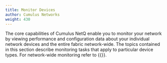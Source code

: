 ```yaml
---
title: Monitor Devices
author: Cumulus Networks
weight: 430
---
```

The core capabilities of Cumulus NetQ enable you to monitor your network by viewing performance and configuration data about your individual network devices and the entire fabric network-wide. The topics contained in this section describe monitoring tasks that apply to particular device types. For network-wide monitoring refer to {{<link title="Monitor Network Performance">}}.

